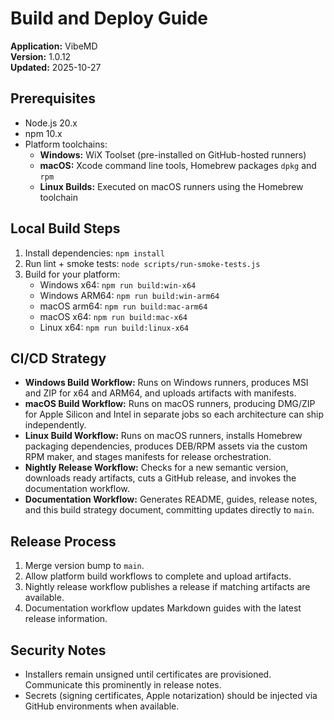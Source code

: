 # Build and Deploy Guide

**Application:** VibeMD  
**Version:** 1.0.12  
**Updated:** 2025-10-27

## Prerequisites

- Node.js 20.x
- npm 10.x
- Platform toolchains:
  - **Windows:** WiX Toolset (pre-installed on GitHub-hosted runners)
  - **macOS:** Xcode command line tools, Homebrew packages `dpkg` and `rpm`
  - **Linux Builds:** Executed on macOS runners using the Homebrew toolchain

## Local Build Steps

1. Install dependencies: `npm install`
2. Run lint + smoke tests: `node scripts/run-smoke-tests.js`
3. Build for your platform:
   - Windows x64: `npm run build:win-x64`
   - Windows ARM64: `npm run build:win-arm64`
   - macOS arm64: `npm run build:mac-arm64`
   - macOS x64: `npm run build:mac-x64`
   - Linux x64: `npm run build:linux-x64`

## CI/CD Strategy

- **Windows Build Workflow:** Runs on Windows runners, produces MSI and ZIP for x64 and ARM64, and uploads artifacts with manifests.
- **macOS Build Workflow:** Runs on macOS runners, producing DMG/ZIP for Apple Silicon and Intel in separate jobs so each architecture can ship independently.
- **Linux Build Workflow:** Runs on macOS runners, installs Homebrew packaging dependencies, produces DEB/RPM assets via the custom RPM maker, and stages manifests for release orchestration.
- **Nightly Release Workflow:** Checks for a new semantic version, downloads ready artifacts, cuts a GitHub release, and invokes the documentation workflow.
- **Documentation Workflow:** Generates README, guides, release notes, and this build strategy document, committing updates directly to `main`.

## Release Process

1. Merge version bump to `main`.
2. Allow platform build workflows to complete and upload artifacts.
3. Nightly release workflow publishes a release if matching artifacts are available.
4. Documentation workflow updates Markdown guides with the latest release information.

## Security Notes

- Installers remain unsigned until certificates are provisioned. Communicate this prominently in release notes.
- Secrets (signing certificates, Apple notarization) should be injected via GitHub environments when available.
